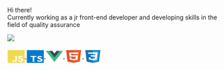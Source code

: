 
Hi there! <br/>
Currently working as a jr front-end developer and developing skills in the field of quality assurance


 <div>
  <a href="https://github.com/soledademaria">
  <img height="180em" src="https://github-readme-stats.vercel.app/api?username=soledademaria&show_icons=true&theme=dark&include_all_commits=true&count_private=true"/>
 
</div>


 <div style="display: inline_block"><br>
  <img align="center" alt="Maria-Js" height="30" width="40" src="https://raw.githubusercontent.com/devicons/devicon/master/icons/javascript/javascript-plain.svg">
  <img align="center" alt="Maria-Ts" height="30" width="40" src="https://raw.githubusercontent.com/devicons/devicon/master/icons/typescript/typescript-plain.svg">
    <img align="center" alt="Maria-CSS" height="30" width="40" src="https://raw.githubusercontent.com/devicons/devicon/master/icons/vuejs/vuejs-original.svg">
   
  <img align="center" alt="Maria-HTML" height="30" width="40" src="https://raw.githubusercontent.com/devicons/devicon/master/icons/html5/html5-original.svg">
  <img align="center" alt="Maria-CSS" height="30" width="40" src="https://raw.githubusercontent.com/devicons/devicon/master/icons/css3/css3-original.svg"> 
</div>
 
